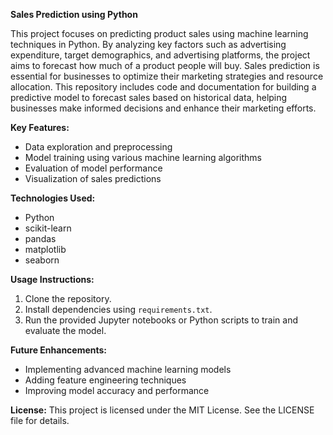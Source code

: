 **Sales Prediction using Python**

This project focuses on predicting product sales using machine learning techniques in Python. By analyzing key factors such as advertising expenditure, target demographics, and advertising platforms, the project aims to forecast how much of a product people will buy. Sales prediction is essential for businesses to optimize their marketing strategies and resource allocation. This repository includes code and documentation for building a predictive model to forecast sales based on historical data, helping businesses make informed decisions and enhance their marketing efforts.

**Key Features:**
- Data exploration and preprocessing
- Model training using various machine learning algorithms
- Evaluation of model performance
- Visualization of sales predictions

**Technologies Used:**
- Python
- scikit-learn
- pandas
- matplotlib
- seaborn

**Usage Instructions:**
1. Clone the repository.
2. Install dependencies using `requirements.txt`.
3. Run the provided Jupyter notebooks or Python scripts to train and evaluate the model.

**Future Enhancements:**
- Implementing advanced machine learning models
- Adding feature engineering techniques
- Improving model accuracy and performance

**License:**
This project is licensed under the MIT License. See the LICENSE file for details.
